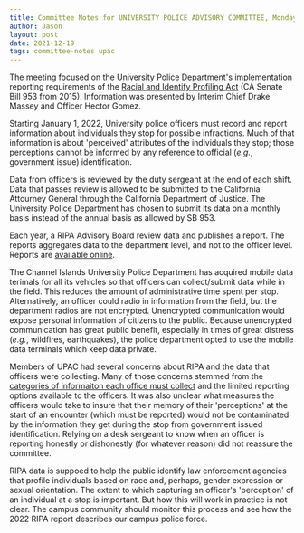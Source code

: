 ```yaml
---
title: Committee Notes for UNIVERSITY POLICE ADVISORY COMMITTEE, Monday, December 13, 2021
author: Jason
layout: post
date: 2021-12-19
tags: committee-notes upac
---
```


The meeting focused on the University Police Department's implementation reporting requirements of the [Racial and Identify Profiling Act](https://oag.ca.gov/ab953) (CA Senate Bill 953 from 2015).  Information was presented by Interim Chief Drake Massey and Officer Hector Gomez.

Starting January 1, 2022, University police officers must record and report information about individuals they stop for possible infractions.  Much of that information is about 'perceived' attributes of the individuals they stop; those perceptions cannot be informed by any reference to official (*e.g.*, government issue) identification.

Data from officers is reviewed by the duty sergeant at the end of each shift.  Data that passes review is allowed to be submitted to the California Attourney General through the California Department of Justice.  The University Police Department has chosen to submit its data on a monthly basis instead of the annual basis as allowed by SB 953.

Each year, a RIPA Advisory Board review data and publishes a report.  The reports aggregates data to the department level, and not to the officer level.  Reports are [available online](https://oag.ca.gov/ab953/board/reports).

The Channel Islands University Police Department has acquired mobile data terimals for all its vehicles so that officers can collect/submit data while in the field.  This reduces the amount of administrative time spent per stop.  Alternatively, an officer could radio in information from the field, but the department radios are not encrypted.  Unencrypted communication would expose personal information of citizens to the public.  Because unencrypted communication has great public benefit, especially in times of great distress (*e.g.*, wildfires, earthquakes), the police department opted to use the mobile data terminals which keep data private.

Members of UPAC had several concerns about RIPA and the data that officers were collecting.  Many of those concerns stemmed from the [categories of informaiton each office must collect](https://oag.ca.gov/ab953/regulations#categories) and the limited reporting options available to the officers.  It was also unclear what measures the officers would take to insure that their memory of their 'perceptions' at the start of an encounter (which must be reported) would not be contaminated by the information they get during the stop from government issued identification.  Relying on a desk sergeant to know when an officer is reporting honestly or dishonestly (for whatever reason) did not reassure the committee.

RIPA data is suppoed to help the public identify law enforcement agencies that profile individuals based on race and, perhaps, gender expression or sexual orientation.  The extent to which capturing an officer's 'perception' of an individual at a stop is important.  But how this will work in practice is not clear.  The campus community should monitor this process and see how the 2022 RIPA report describes our campus police force.



